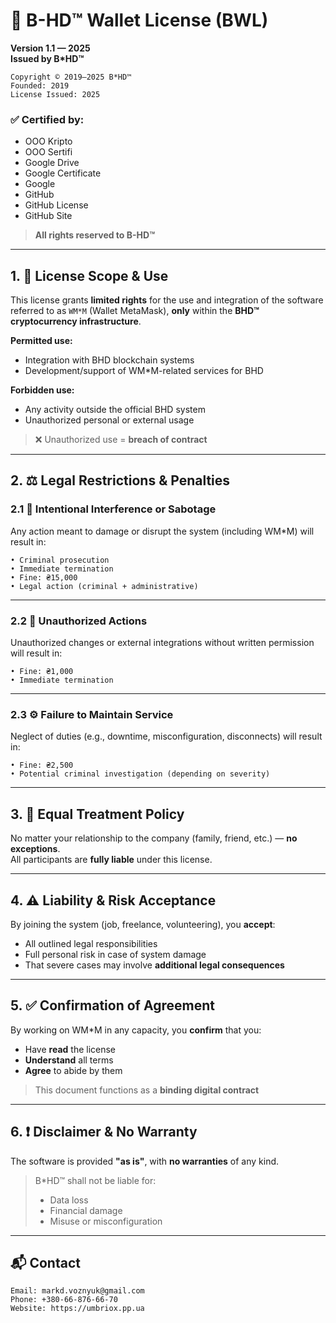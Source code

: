 # 📜 B-HD™ Wallet License (BWL)
**Version 1.1 — 2025**  
**Issued by B*HD™**

```
Copyright © 2019–2025 B*HD™  
Founded: 2019  
License Issued: 2025  
```

### ✅ Certified by:

- OOO Kripto  
- OOO Sertifi  
- Google Drive  
- Google Certificate  
- Google  
- GitHub  
- GitHub License  
- GitHub Site  

> **All rights reserved to B-HD™**

---

## 1. 🎯 License Scope & Use

This license grants **limited rights** for the use and integration of the software referred to as `WM*M` (Wallet MetaMask), **only** within the **BHD™ cryptocurrency infrastructure**.

**Permitted use:**
- Integration with BHD blockchain systems  
- Development/support of WM*M-related services for BHD

**Forbidden use:**
- Any activity outside the official BHD system  
- Unauthorized personal or external usage

> ❌ Unauthorized use = **breach of contract**

---

## 2. ⚖️ Legal Restrictions & Penalties

### 2.1 🧨 Intentional Interference or Sabotage

Any action meant to damage or disrupt the system (including WM*M) will result in:

```
• Criminal prosecution  
• Immediate termination  
• Fine: ₴15,000  
• Legal action (criminal + administrative)
```

---

### 2.2 🛑 Unauthorized Actions

Unauthorized changes or external integrations without written permission will result in:

```
• Fine: ₴1,000  
• Immediate termination
```

---

### 2.3 ⚙️ Failure to Maintain Service

Neglect of duties (e.g., downtime, misconfiguration, disconnects) will result in:

```
• Fine: ₴2,500  
• Potential criminal investigation (depending on severity)
```

---

## 3. 🤝 Equal Treatment Policy

No matter your relationship to the company (family, friend, etc.) — **no exceptions**.  
All participants are **fully liable** under this license.

---

## 4. ⚠️ Liability & Risk Acceptance

By joining the system (job, freelance, volunteering), you **accept**:

- All outlined legal responsibilities  
- Full personal risk in case of system damage  
- That severe cases may involve **additional legal consequences**

---

## 5. ✅ Confirmation of Agreement

By working on WM*M in any capacity, you **confirm** that you:

- Have **read** the license  
- **Understand** all terms  
- **Agree** to abide by them

> This document functions as a **binding digital contract**

---

## 6. ❗ Disclaimer & No Warranty

The software is provided **"as is"**, with **no warranties** of any kind.

> B*HD™ shall not be liable for:
> - Data loss  
> - Financial damage  
> - Misuse or misconfiguration

---

## 📬 Contact

```
Email: markd.voznyuk@gmail.com  
Phone: +380-66-876-66-70  
Website: https://umbriox.pp.ua
```
